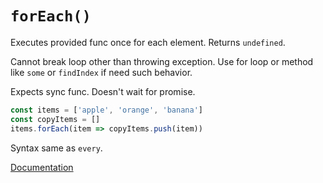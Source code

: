 # `forEach()`

Executes provided func once for each element. Returns `undefined`.

Cannot break loop other than throwing exception. Use for loop or method like `some` or `findIndex` if need such behavior.

Expects sync func. Doesn't wait for promise.

```js
const items = ['apple', 'orange', 'banana']
const copyItems = []
items.forEach(item => copyItems.push(item))
```

Syntax same as `every`.

[Documentation](https://developer.mozilla.org/en-US/docs/Web/JavaScript/Reference/Global_Objects/Array/forEach)
